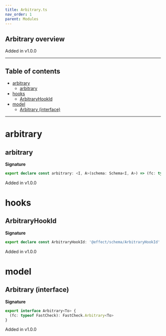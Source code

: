 ```yaml
---
title: Arbitrary.ts
nav_order: 1
parent: Modules
---
```


## Arbitrary overview

Added in v1.0.0

---

<h2 class="text-delta">Table of contents</h2>

- [arbitrary](#arbitrary)
  - [arbitrary](#arbitrary-1)
- [hooks](#hooks)
  - [ArbitraryHookId](#arbitraryhookid)
- [model](#model)
  - [Arbitrary (interface)](#arbitrary-interface)

---

# arbitrary

## arbitrary

**Signature**

```ts
export declare const arbitrary: <I, A>(schema: Schema<I, A>) => (fc: typeof FastCheck) => FastCheck.Arbitrary<A>
```

Added in v1.0.0

# hooks

## ArbitraryHookId

**Signature**

```ts
export declare const ArbitraryHookId: '@effect/schema/ArbitraryHookId'
```

Added in v1.0.0

# model

## Arbitrary (interface)

**Signature**

```ts
export interface Arbitrary<To> {
  (fc: typeof FastCheck): FastCheck.Arbitrary<To>
}
```

Added in v1.0.0
